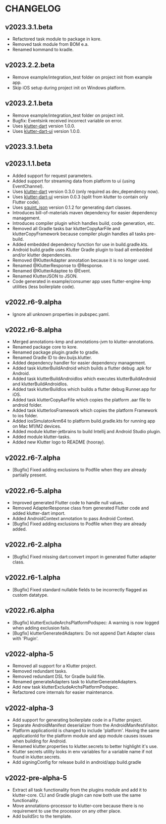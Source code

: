 # CHANGELOG

## v2023.3.1.beta
- Refactored task module to package in kore.
- Removed task module from BOM e.a.
- Renamed kommand to kradle.

## v2023.2.2.beta
- Remove example/integration_test folder on project init from example app.
- Skip iOS setup during project init on Windows platform.

## v2023.2.1.beta
- Remove example/integration_test folder on project init.
- Bugfix: Eventsink received incorrect variable on error.
- Uses [klutter-dart](https://pub.dev/packages/klutter) version 1.0.0.
- Uses [klutter-dart-ui](https://pub.dev/packages/klutter_ui) version 1.0.0.

## v2023.3.1.beta

## v2023.1.1.beta
- Added support for request parameters.
- Added support for streaming data from platform to ui (using EventChannel).
- Uses [klutter-dart](https://pub.dev/packages/klutter) version 0.3.0 (only required as dev_dependency now).
- Uses [klutter-dart-ui](https://pub.dev/packages/klutter_ui) version 0.0.3 (split from klutter to contain only Flutter code).
- Uses [squint_json](https://pub.dev/packages/squint_json) version 0.1.2 for generating dart classes.
- Introduces bill-of-materials maven dependency for easier dependency management.
- Introduces compiler plugin which handles build, code generation, etc.
- Removed all Gradle tasks bar klutterCopyAarFile and klutterCopyFramework because compiler plugin handles all tasks pre-build.
- Added embedded dependency function for use in build.gradle.kts.
- Android build.gradle uses Klutter Gradle plugin to load all embedded and/or klutter dependencies.
- Removed @KlutterAdapter annotation because it is no longer used.
- Renamed @KlutterResponse to @Response.
- Renamed @KlutterAdaptee to @Event.
- Renamed KlutterJSON to JSON.
- Code generated in example/consumer app uses flutter-engine-kmp utilities (less boilerplate code).

## v2022.r6-9.alpha
- Ignore all unknown properties in pubspec.yaml.

## v2022.r6-8.alpha
- Merged annotations-kmp and annotations-jvm to klutter-annotations.
- Renamed package core to kore.
- Renamed package plugin.gradle to gradle.
- Renamed Gradle ID to dev.buijs.klutter.
- Added dependency handler for easier dependency management.
- Added task klutterBuildAndroid which builds a flutter debug .apk for Android.
- Added task klutterBuildAndroidIos which executes klutterBuildAndroid and klutterBuildAndroidIos.
- Added task klutterBuildIos which builds a flutter debug Runner.app for iOS.
- Added task klutterCopyAarFile which copies the platform .aar file to android folder.
- Added task klutterIosFramework which copies the platform Framework to ios folder.
- Added iosSimulatorArm64 to platform build.gradle.kts for running app on Mac M1/M2 devices.
- Added module klutter-jetbrains to build Intellij and Android Studio plugin.
- Added module klutter-tasks.
- Added new Klutter logo to README (hooray).

## v2022.r6-7.alpha
- [Bugfix] Fixed adding exclusions to Podfile when they are already partially present.

## v2022.r6-5.alpha
- Improved generated Flutter code to handle null values.
- Removed AdapterResponse class from generated Flutter code and added klutter-dart import.
- Added AndroidContext annotation to pass Android Context.
- [Bugfix] Fixed adding exclusions to Podfile when they are already added.

## v2022.r6-2.alpha
- [Bugfix] Fixed missing dart:convert import in generated flutter adapter class.

## v2022.r6-1.alpha
- [Bugfix] Fixed standard nullable fields to be incorrectly flagged as custom datatype.

## v2022.r6.alpha
- [Bugfix] klutterExcludeArchsPlatformPodspec: A warning is now logged when adding exclusion fails.
- [Bugfix] klutterGeneratedAdapters: Do not append Dart Adapter class with 'Plugin'.

## v2022-alpha-5
- Removed all support for a Klutter project.
- Removed redundant tasks.
- Removed redundant DSL for Gradle build file.
- Renamed generateAdapters task to klutterGenerateAdapters.
- Add new task klutterExcludeArchsPlatformPodspec.
- Refactored core internals for easier maintenance.

## v2022-alpha-3
- Add support for generating boilerplate code in a Flutter project.
- Separate AndroidManifest deserializer from the AndroidManifestVisitor.
- Platform applicationId is changed to include 'platform'. Having the same applicationId for the platform module 
and app module causes issues when building for Android.
- Renamed klutter.properties to klutter.secrets to better highlight it's use.
- Klutter secrets utility looks in env variables for a variable name if not found in klutter.secrets.
- Add signingConfig for release build in android/app build.gradle

## v2022-pre-alpha-5
- Extract all task functionality from the plugins module and add it to klutter-core. CLI and Gradle plugin can now both use the same functionality.
- Move annotations-processor to klutter-core because there is no requirement to use the processor on any other place.
- Add buildSrc to the template.
